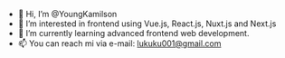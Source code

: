 - 👋 Hi, I’m @YoungKamilson
- 👀 I’m interested in frontend using Vue.js, React.js, Nuxt.js and Next.js
- 🌱 I’m currently learning advanced frontend web development.
- 📫 You can reach mi via e-mail: lukuku001@gmail.com

<!---
YoungKamilson/YoungKamilson is a ✨ special ✨ repository because its `README.md` (this file) appears on your GitHub profile.
You can click the Preview link to take a look at your changes.
--->
